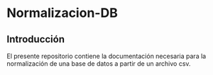 # Normalizacion-DB

## Introducción
El presente repositorio contiene la documentación necesaria para la normalización de una base de datos a partir de un archivo csv.

